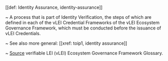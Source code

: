 [[def: Identity Assurance, identity-assurance]]

~ A process that is part of Identity Verification, the steps of which are defined in each of the vLEI Credential Frameworks of the vLEI Ecosystem Governance Framework, which must be conducted before the issuance of vLEI Credentials.

~ See also more general: [[xref: toip1, identity assurance]]

~ [Source](https://www.gleif.org/vlei/introducing-the-vlei-ecosystem-governance-framework/2023-12-15_vlei-egf-v2.0-glossary_v1.3_final.pdf) verifiable LEI (vLEI) Ecosystem Governance Framework Glossary.
